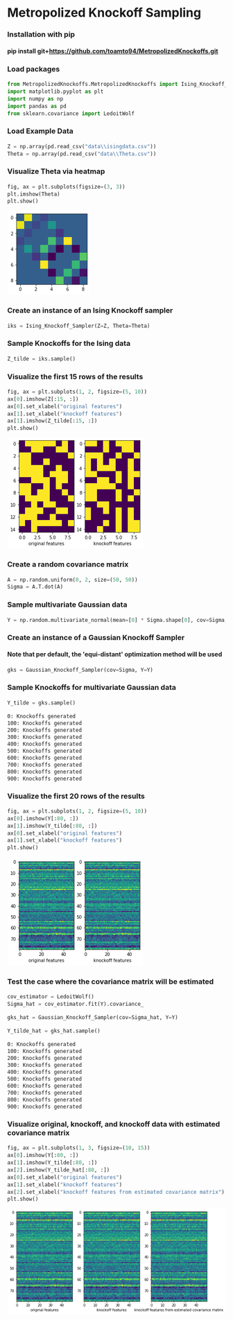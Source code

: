 # Metropolized Knockoff Sampling

### Installation with pip

#### pip install git+https://github.com/toamto94/MetropolizedKnockoffs.git

### Load packages

```python
from MetropolizedKnockoffs.MetropolizedKnockoffs import Ising_Knockoff_Sampler, Gaussian_Knockoff_Sampler
import matplotlib.pyplot as plt
import numpy as np
import pandas as pd
from sklearn.covariance import LedoitWolf
```

### Load Example Data


```python
Z = np.array(pd.read_csv("data\\isingdata.csv"))
Theta = np.array(pd.read_csv("data\\Theta.csv"))
```

### Visualize Theta via heatmap


```python
fig, ax = plt.subplots(figsize=(3, 3))
plt.imshow(Theta)
plt.show()
```


![png](output_8_0.png)


### Create an instance of an Ising Knockoff sampler


```python
iks = Ising_Knockoff_Sampler(Z=Z, Theta=Theta)
```

### Sample Knockoffs for the Ising data


```python
Z_tilde = iks.sample()
```

### Visualize the first 15 rows of the results


```python
fig, ax = plt.subplots(1, 2, figsize=(5, 10))
ax[0].imshow(Z[:15, :])
ax[0].set_xlabel("original features")
ax[1].set_xlabel("knockoff features")
ax[1].imshow(Z_tilde[:15, :])
plt.show()
```


![png](output_14_0.png)


### Create a random covariance matrix


```python
A = np.random.uniform(0, 2, size=(50, 50))
Sigma = A.T.dot(A)
```

### Sample multivariate Gaussian data


```python
Y = np.random.multivariate_normal(mean=[0] * Sigma.shape[0], cov=Sigma, size=1000)
```

### Create an instance of a Gaussian Knockoff Sampler
#### Note that per default, the 'equi-distant' optimization method will be used


```python
gks = Gaussian_Knockoff_Sampler(cov=Sigma, Y=Y)
```

### Sample Knockoffs for multivariate Gaussian data


```python
Y_tilde = gks.sample()
```

    0: Knockoffs generated
    100: Knockoffs generated
    200: Knockoffs generated
    300: Knockoffs generated
    400: Knockoffs generated
    500: Knockoffs generated
    600: Knockoffs generated
    700: Knockoffs generated
    800: Knockoffs generated
    900: Knockoffs generated
    

### Visualize the first 20 rows of the results


```python
fig, ax = plt.subplots(1, 2, figsize=(5, 10))
ax[0].imshow(Y[:80, :])
ax[1].imshow(Y_tilde[:80, :])
ax[0].set_xlabel("original features")
ax[1].set_xlabel("knockoff features")
plt.show()
```


![png](output_24_0.png)


### Test the case where the covariance matrix will be estimated


```python
cov_estimator = LedoitWolf()
Sigma_hat = cov_estimator.fit(Y).covariance_
```


```python
gks_hat = Gaussian_Knockoff_Sampler(cov=Sigma_hat, Y=Y)
```


```python
Y_tilde_hat = gks_hat.sample()
```

    0: Knockoffs generated
    100: Knockoffs generated
    200: Knockoffs generated
    300: Knockoffs generated
    400: Knockoffs generated
    500: Knockoffs generated
    600: Knockoffs generated
    700: Knockoffs generated
    800: Knockoffs generated
    900: Knockoffs generated
    

### Visualize original, knockoff, and knockoff data with estimated covariance matrix


```python
fig, ax = plt.subplots(1, 3, figsize=(10, 15))
ax[0].imshow(Y[:80, :])
ax[1].imshow(Y_tilde[:80, :])
ax[2].imshow(Y_tilde_hat[:80, :])
ax[0].set_xlabel("original features")
ax[1].set_xlabel("knockoff features")
ax[2].set_xlabel("knockoff features from estimated covariance matrix")
plt.show()
```


![png](output_30_0.png)



```python

```
